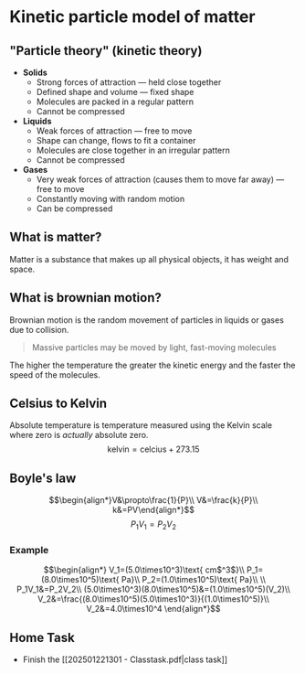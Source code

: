 # Kinetic particle model of matter
## "Particle theory" (kinetic theory)
- **Solids**
	- Strong forces of attraction ― held close together
	- Defined shape and volume ― fixed shape
	- Molecules are packed in a regular pattern
	- Cannot be compressed
- **Liquids**
	- Weak forces of attraction ― free to move
	- Shape can change, flows to fit a container
	- Molecules are close together in an irregular pattern
	- Cannot be compressed
- **Gases**
	- Very weak forces of attraction (causes them to move far away) ― free to move
	- Constantly moving with random motion
	- Can be compressed
## What is matter?
Matter is a substance that makes up all physical objects, it has weight and space.
## What is brownian motion?
Brownian motion is the random movement of particles in liquids or gases due to collision.
> Massive particles may be moved by light, fast-moving molecules

The higher the temperature the greater the kinetic energy and the faster the speed of the molecules.
## Celsius to Kelvin
Absolute temperature is temperature measured using the Kelvin scale where zero is *actually* absolute zero.
$$\text{kelvin}=\text{celcius}+273.15$$
## Boyle's law
$$\begin{align*}V&\propto\frac{1}{P}\\ V&=\frac{k}{P}\\ k&=PV\end{align*}$$
$$P_1V_1=P_2V_2$$
### Example
$$\begin{align*}
V_1=(5.0\times10^3)\text{ cm$^3$}\\
P_1=(8.0\times10^5)\text{ Pa}\\
P_2=(1.0\times10^5)\text{ Pa}\\
\\
P_1V_1&=P_2V_2\\
(5.0\times10^3)(8.0\times10^5)&=(1.0\times10^5)(V_2)\\
V_2&=\frac{(8.0\times10^5)(5.0\times10^3)}{(1.0\times10^5)}\\
V_2&=4.0\times10^4
\end{align*}$$
## Home Task
- Finish the [[202501221301 - Classtask.pdf|class task]]